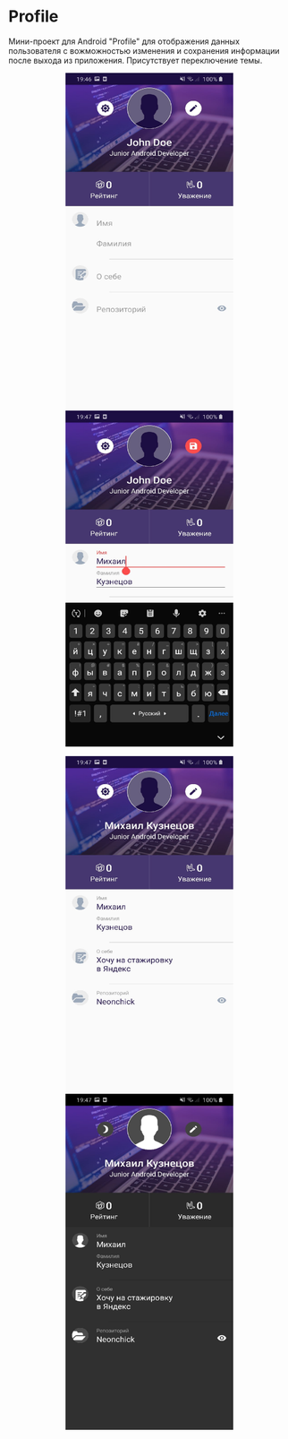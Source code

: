 # Profile
Мини-проект для Android "Profile" для отображения данных пользователя с вожможностью изменения и сохранения информации после выхода из приложения. Присутствует переключение темы.
<p align="center">
  <img src="https://github.com/Neonchick/Profile/raw/master/images/image1.jpg" width="300px" height="600px"/>
  <img src="https://github.com/Neonchick/Profile/raw/master/images/image2.jpg" width="300px" height="600px"/></p>
 <p align="center">
  <img src="https://github.com/Neonchick/Profile/raw/master/images/image3.jpg" width="300px" height="600px"/>
  <img src="https://github.com/Neonchick/Profile/raw/master/images/image4.jpg" width="300px" height="600px"/></p>
